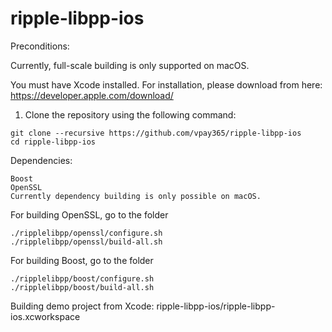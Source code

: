 # ripple-libpp-ios

Preconditions:

Currently, full-scale building is only supported on macOS.

You must have Xcode installed.
For installation, please download from here:
https://developer.apple.com/download/

1. Clone the repository using the following command:
```
git clone --recursive https://github.com/vpay365/ripple-libpp-ios
cd ripple-libpp-ios
```

Dependencies:
```
Boost
OpenSSL
Currently dependency building is only possible on macOS.
```

For building OpenSSL, go to the folder
```
./ripplelibpp/openssl/configure.sh
./ripplelibpp/openssl/build-all.sh
```

For building Boost, go to the folder
```
./ripplelibpp/boost/configure.sh
./ripplelibpp/boost/build-all.sh
```

Building demo project from Xcode: ripple-libpp-ios/ripple-libpp-ios.xcworkspace
